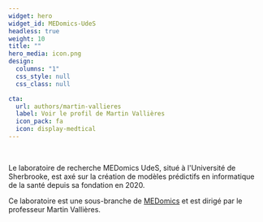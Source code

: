 ```yaml
---
widget: hero
widget_id: MEDomics-UdeS
headless: true
weight: 10
title: ""
hero_media: icon.png
design:
  columns: "1"
  css_style: null
  css_class: null

cta:
  url: authors/martin-vallieres
  label: Voir le profil de Martin Vallières
  icon_pack: fa
  icon: display-medtical
---
```

<br>

Le laboratoire de recherche MEDomics UdeS, situé à l'Université de Sherbrooke, est axé sur la création de modèles prédictifs en informatique de la santé depuis sa fondation en 2020.

Ce laboratoire est une sous-branche de [MEDomics](https://www.medomics.ai/) et est dirigé par le professeur Martin Vallières.

